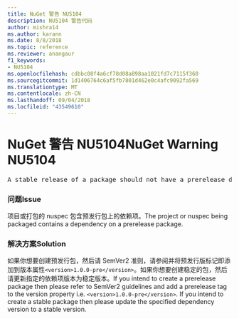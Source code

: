 ```yaml
---
title: NuGet 警告 NU5104
description: NU5104 警告代码
author: mishra14
ms.author: karann
ms.date: 8/8/2018
ms.topic: reference
ms.reviewer: anangaur
f1_keywords:
- NU5104
ms.openlocfilehash: cdbbc08f4a6cf78d08a898aa1021fd7c7115f360
ms.sourcegitcommit: 1d1406764c6af5fb7801d462e0c4afc9092fa569
ms.translationtype: MT
ms.contentlocale: zh-CN
ms.lasthandoff: 09/04/2018
ms.locfileid: "43549610"
---
```

# <a name="nuget-warning-nu5104"></a><span data-ttu-id="f6b7a-103">NuGet 警告 NU5104</span><span class="sxs-lookup"><span data-stu-id="f6b7a-103">NuGet Warning NU5104</span></span>
<pre>A stable release of a package should not have a prerelease dependency. Either modify the version spec of dependency "NuGet.Versioning [4.7.0-preview4.5065, )" or update the version field in the nuspec.</pre>

### <a name="issue"></a><span data-ttu-id="f6b7a-104">问题</span><span class="sxs-lookup"><span data-stu-id="f6b7a-104">Issue</span></span>

<span data-ttu-id="f6b7a-105">项目或打包的 nuspec 包含预发行包上的依赖项。</span><span class="sxs-lookup"><span data-stu-id="f6b7a-105">The project or nuspec being packaged contains a dependency on a prerelease package.</span></span>


### <a name="solution"></a><span data-ttu-id="f6b7a-106">解决方案</span><span class="sxs-lookup"><span data-stu-id="f6b7a-106">Solution</span></span>

<span data-ttu-id="f6b7a-107">如果你想要创建预发行包，然后请 SemVer2 准则，请参阅并将预发行版标记即添加到版本属性`<version>1.0.0-pre</version>`。如果你想要创建稳定的包，然后请更新指定的依赖项版本为稳定版本。</span><span class="sxs-lookup"><span data-stu-id="f6b7a-107">If you intend to create a prerelease package then please refer to SemVer2 guidelines and add a prerelease tag to the version property i.e. `<version>1.0.0-pre</version>`. If you intend to create a stable package then please update the specified dependency version to a stable version.</span></span>

